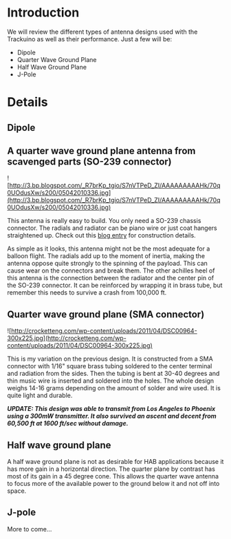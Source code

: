 # Introduction #
We will review the different types of antenna designs used with the Trackuino as well as their performance. Just a few will be:

  * Dipole
  * Quarter Wave Ground Plane
  * Half Wave Ground Plane
  * J-Pole

# Details #

## Dipole ##

## A quarter wave ground plane antenna from scavenged parts (SO-239 connector) ##

![http://3.bp.blogspot.com/_R7brKp_tgio/S7nVTPeD_ZI/AAAAAAAAAHk/70q0UOdusXw/s200/05042010336.jpg](http://3.bp.blogspot.com/_R7brKp_tgio/S7nVTPeD_ZI/AAAAAAAAAHk/70q0UOdusXw/s200/05042010336.jpg)

This antenna is really easy to build. You only need a SO-239 chassis connector. The radials and radiator can be piano wire or just coat hangers straightened up. Check out this [blog entry](http://trackuino.blogspot.com/2010/04/trash-digging-at-its-finest-111-swr-vhf.html) for construction details.

As simple as it looks, this antenna might not be the most adequate for a balloon flight. The radials add up to the moment of inertia, making the antenna oppose quite strongly to the spinning of the payload. This can cause wear on the connectors and break them. The other achilles heel of this antenna is the connection between the radiator and the center pin of the SO-239 connector. It can be reinforced by wrapping it in brass tube, but remember this needs to survive a crash from 100,000 ft.

## Quarter wave ground plane (SMA connector) ##

![http://crocketteng.com/wp-content/uploads/2011/04/DSC00964-300x225.jpg](http://crocketteng.com/wp-content/uploads/2011/04/DSC00964-300x225.jpg)

This is my variation on the previous design. It is constructed from a SMA connector with 1/16" square brass tubing soldered to the center terminal and radiation from the sides. Then the tubing is bent at 30-40 degrees and thin music wire is inserted and soldered into the holes. The whole design weighs 14-16 grams depending on the amount of solder and wire used. It is quite light and durable.

_**UPDATE: This design was able to transmit from Los Angeles to Phoenix using a 300mW transmitter. It also survived an ascent and decent from 60,500 ft at 1600 ft/sec without damage.**_

## Half wave ground plane ##

A half wave ground plane is not as desirable for HAB applications because it has more gain in a horizontal direction. The quarter plane by contrast has most of its gain in a 45 degree cone. This allows the quarter wave antenna to focus more of the available power to the ground below it and not off into space.

## J-pole ##

More to come...